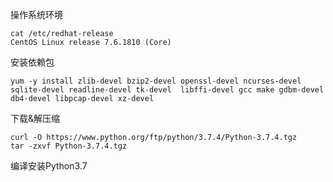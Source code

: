 操作系统环境
```
cat /etc/redhat-release
CentOS Linux release 7.6.1810 (Core)
```

安装依赖包
```
yum -y install zlib-devel bzip2-devel openssl-devel ncurses-devel sqlite-devel readline-devel tk-devel  libffi-devel gcc make gdbm-devel db4-devel libpcap-devel xz-devel
```

下载&解压缩
```
curl -O https://www.python.org/ftp/python/3.7.4/Python-3.7.4.tgz
tar -zxvf Python-3.7.4.tgz
```

编译安装Python3.7
```

```